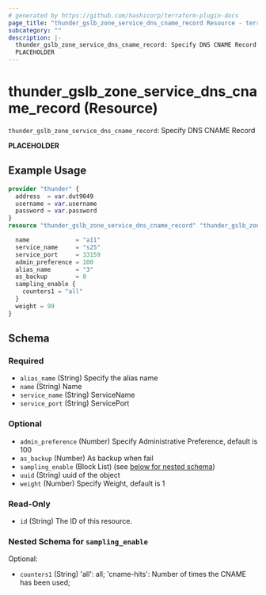 ```yaml
---
# generated by https://github.com/hashicorp/terraform-plugin-docs
page_title: "thunder_gslb_zone_service_dns_cname_record Resource - terraform-provider-thunder"
subcategory: ""
description: |-
  thunder_gslb_zone_service_dns_cname_record: Specify DNS CNAME Record
  PLACEHOLDER
---
```


# thunder_gslb_zone_service_dns_cname_record (Resource)

`thunder_gslb_zone_service_dns_cname_record`: Specify DNS CNAME Record

__PLACEHOLDER__

## Example Usage

```terraform
provider "thunder" {
  address  = var.dut9049
  username = var.username
  password = var.password
}
resource "thunder_gslb_zone_service_dns_cname_record" "thunder_gslb_zone_service_dns_cname_record" {

  name             = "a11"
  service_name     = "s25"
  service_port     = 33159
  admin_preference = 100
  alias_name       = "3"
  as_backup        = 0
  sampling_enable {
    counters1 = "all"
  }
  weight = 99
}
```

<!-- schema generated by tfplugindocs -->
## Schema

### Required

- `alias_name` (String) Specify the alias name
- `name` (String) Name
- `service_name` (String) ServiceName
- `service_port` (String) ServicePort

### Optional

- `admin_preference` (Number) Specify Administrative Preference, default is 100
- `as_backup` (Number) As backup when fail
- `sampling_enable` (Block List) (see [below for nested schema](#nestedblock--sampling_enable))
- `uuid` (String) uuid of the object
- `weight` (Number) Specify Weight, default is 1

### Read-Only

- `id` (String) The ID of this resource.

<a id="nestedblock--sampling_enable"></a>
### Nested Schema for `sampling_enable`

Optional:

- `counters1` (String) 'all': all; 'cname-hits': Number of times the CNAME has been used;


